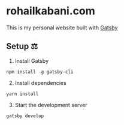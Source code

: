# rohailkabani.com

This is my personal website built with [Gatsby](https://www.gatsby.com)

## Setup ⚖️

1. Install Gatsby
```
npm install -g gatsby-cli
```

2. Install dependencies
```
yarn install
```

3. Start the development server
```
gatsby develop
```

